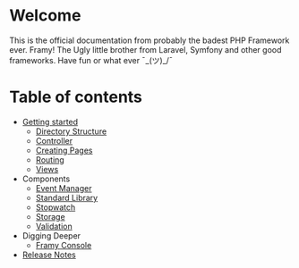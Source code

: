 # Welcome

This is the official documentation from probably the badest PHP Framework ever. Framy!
The Ugly little brother from Laravel, Symfony and other good frameworks.
Have fun or what ever ¯\_(ツ)_/¯

# Table of contents

 - [Getting started](getting_started/getting_started.md)
    - [Directory Structure](getting_started/directory_structure.md)
    - [Controller](getting_started/controller.md)
    - [Creating Pages](getting_started/creating_pages.md)
    - [Routing](getting_started/routing.md)
    - [Views](getting_started/views.md)
 - Components
    - [Event Manager](components/event_manager.md)
    - [Standard Library](components/standard_library.md)
    - [Stopwatch](components/stopwatch.md)
    - [Storage](components/storage.md)
    - [Validation](components/validation.md)
 - Digging Deeper
    - [Framy Console](digging_deeper/cli.md)
 - [Release Notes](release_notes.md)